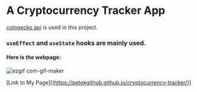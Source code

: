 # A Cryptocurrency Tracker App

[coingecko api](https://www.coingecko.com/) is used in this project.


### `useEffect` and `useState` hooks are mainly used.
#### Here is the webpage:
![ezgif com-gif-maker](https://user-images.githubusercontent.com/38165351/173256311-75c688fb-c8b9-469f-bdeb-2ef547bb4455.gif)

[Link to My Page][(https://petekgithub.github.io/cryptocurrency-tracker/)]
